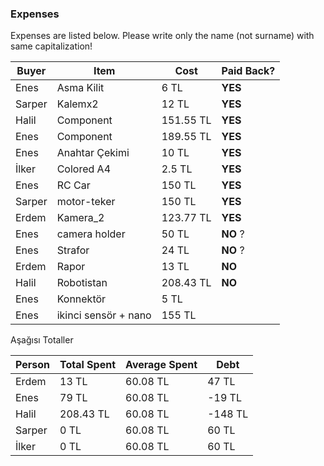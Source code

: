 ### Expenses

Expenses are listed below. 
Please write only the name (not surname) with same capitalization!

| Buyer  | Item  | Cost  | Paid Back?  |
|---|---|---|---|
| Enes   | Asma Kilit  | 6 TL |  **YES**  |
| Sarper | Kalemx2     | 12 TL  | **YES**  |
| Halil  | Component   | 151.55 TL  | **YES**  |
| Enes   | Component   | 189.55 TL  | **YES**  |
| Enes   | Anahtar Çekimi   | 10 TL  | **YES**  |
| İlker  | Colored A4  | 2.5 TL  | **YES** |
| Enes   | RC Car   | 150 TL  | **YES**  |
| Sarper | motor-teker    | 150 TL  | **YES**  |
| Erdem  | Kamera_2 | 123.77 TL | **YES** |
| Enes   | camera holder   | 50 TL  | **NO**  ?|
| Enes   | Strafor   | 24 TL  | **NO**  ?|
| Erdem   | Rapor   | 13 TL  | **NO**  |
| Halil | Robotistan | 208.43 TL | **NO** | 
| Enes | Konnektör | 5 TL || **NO** |
| Enes | ikinci sensör + nano | 155 TL || **NO** |
Aşağısı Totaller



| Person | Total Spent  | Average Spent  | Debt  |
|---|---|---|---|
| Erdem  | 13 TL | 60.08 TL | 47 TL | Verdi
| Enes   | 79 TL | 60.08 TL | -19 TL  | Aldı
| Halil  | 208.43 TL | 60.08 TL | -148 TL |
| Sarper | 0 TL | 60.08 TL | 60 TL |
| İlker  | 0 TL | 60.08 TL | 60 TL |

